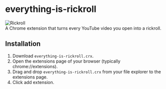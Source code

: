 # everything-is-rickroll
![Rickroll](https://variety.com/wp-content/uploads/2021/07/Rick-Astley-Never-Gonna-Give-You-Up.png?w=512) \
A Chrome extension that turns every YouTube video you open into a rickroll.

## Installation
1. Download `everything-is-rickroll.crx`.
2. Open the extensions page of your browser (typically chrome://extensions).
3. Drag and drop `everything-is-rickroll.crx` from your file explorer to the extensions page.
4. Click add extension.
